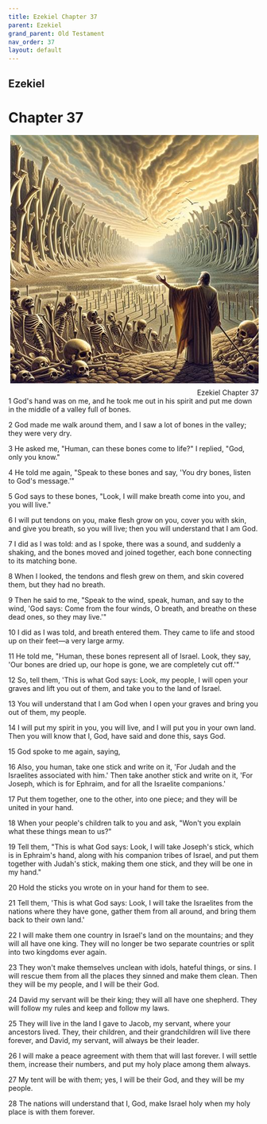 ```yaml
---
title: Ezekiel Chapter 37
parent: Ezekiel
grand_parent: Old Testament
nav_order: 37
layout: default
---
```


## Ezekiel

# Chapter 37

<div style="clear: both; text-align: right;">
    <img src="/assets/Image/Ezekiel/500/37.jpg" alt="Ezekiel Chapter 37" class="chapter-image" style="max-width: 100%; height: auto; float: right; margin: 0 0 10px 10px; padding-left: 10%;">
    <figcaption style="font-size: 14px;">Ezekiel Chapter 37</figcaption>
</div>
1 God's hand was on me, and he took me out in his spirit and put me down in the middle of a valley full of bones.

2 God made me walk around them, and I saw a lot of bones in the valley; they were very dry.

3 He asked me, "Human, can these bones come to life?" I replied, "God, only you know."

4 He told me again, "Speak to these bones and say, 'You dry bones, listen to God's message.'"

5 God says to these bones, "Look, I will make breath come into you, and you will live."

6 I will put tendons on you, make flesh grow on you, cover you with skin, and give you breath, so you will live; then you will understand that I am God.

7 I did as I was told: and as I spoke, there was a sound, and suddenly a shaking, and the bones moved and joined together, each bone connecting to its matching bone.

8 When I looked, the tendons and flesh grew on them, and skin covered them, but they had no breath.

9 Then he said to me, "Speak to the wind, speak, human, and say to the wind, 'God says: Come from the four winds, O breath, and breathe on these dead ones, so they may live.'"

10 I did as I was told, and breath entered them. They came to life and stood up on their feet—a very large army.

11 He told me, "Human, these bones represent all of Israel. Look, they say, 'Our bones are dried up, our hope is gone, we are completely cut off.'"

12 So, tell them, 'This is what God says: Look, my people, I will open your graves and lift you out of them, and take you to the land of Israel.

13 You will understand that I am God when I open your graves and bring you out of them, my people.

14 I will put my spirit in you, you will live, and I will put you in your own land. Then you will know that I, God, have said and done this, says God.

15 God spoke to me again, saying,

16 Also, you human, take one stick and write on it, 'For Judah and the Israelites associated with him.' Then take another stick and write on it, 'For Joseph, which is for Ephraim, and for all the Israelite companions.'

17 Put them together, one to the other, into one piece; and they will be united in your hand.

18 When your people's children talk to you and ask, "Won't you explain what these things mean to us?"

19 Tell them, "This is what God says: Look, I will take Joseph's stick, which is in Ephraim's hand, along with his companion tribes of Israel, and put them together with Judah's stick, making them one stick, and they will be one in my hand."

20 Hold the sticks you wrote on in your hand for them to see.

21 Tell them, 'This is what God says: Look, I will take the Israelites from the nations where they have gone, gather them from all around, and bring them back to their own land.'

22 I will make them one country in Israel's land on the mountains; and they will all have one king. They will no longer be two separate countries or split into two kingdoms ever again.

23 They won't make themselves unclean with idols, hateful things, or sins. I will rescue them from all the places they sinned and make them clean. Then they will be my people, and I will be their God.

24 David my servant will be their king; they will all have one shepherd. They will follow my rules and keep and follow my laws.

25 They will live in the land I gave to Jacob, my servant, where your ancestors lived. They, their children, and their grandchildren will live there forever, and David, my servant, will always be their leader.

26 I will make a peace agreement with them that will last forever. I will settle them, increase their numbers, and put my holy place among them always.

27 My tent will be with them; yes, I will be their God, and they will be my people.

28 The nations will understand that I, God, make Israel holy when my holy place is with them forever.


